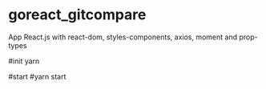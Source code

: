 # goreact_gitcompare
App React.js with react-dom, styles-components, axios, moment and prop-types


#init
yarn 

#start
#yarn start
